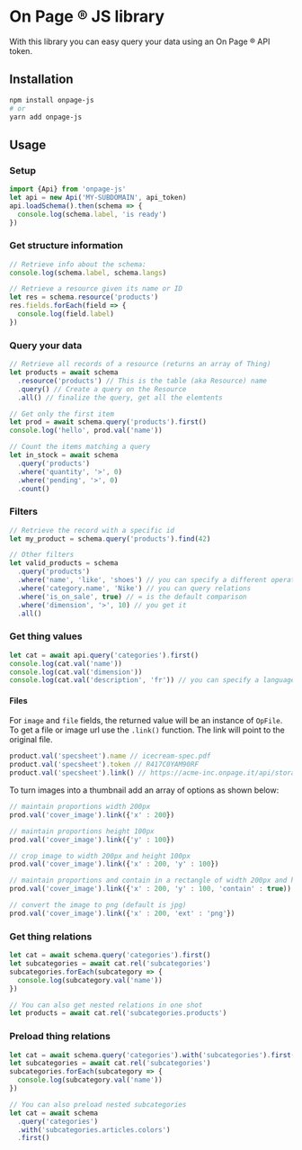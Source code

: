 # On Page ® JS library

With this library you can easy query your data using an On Page ® API token.

## Installation

```bash
npm install onpage-js
# or
yarn add onpage-js
```

## Usage

### Setup

```ts
import {Api} from 'onpage-js'
let api = new Api('MY-SUBDOMAIN', api_token)
api.loadSchema().then(schema => {
  console.log(schema.label, 'is ready')
})
```

### Get structure information

```ts
// Retrieve info about the schema:
console.log(schema.label, schema.langs)

// Retrieve a resource given its name or ID
let res = schema.resource('products')
res.fields.forEach(field => {
  console.log(field.label)
})
```

### Query your data

```ts
// Retrieve all records of a resource (returns an array of Thing)
let products = await schema
  .resource('products') // This is the table (aka Resource) name
  .query() // Create a query on the Resource
  .all() // finalize the query, get all the elemtents

// Get only the first item
let prod = await schema.query('products').first()
console.log('hello', prod.val('name'))

// Count the items matching a query
let in_stock = await schema
  .query('products')
  .where('quantity', '>', 0)
  .where('pending', '>', 0)
  .count()
```

### Filters

```ts
// Retrieve the record with a specific id
let my_product = schema.query('products').find(42)

// Other filters
let valid_products = schema
  .query('products')
  .where('name', 'like', 'shoes') // you can specify a different operator
  .where('category.name', 'Nike') // you can query relations
  .where('is_on_sale', true) // = is the default comparison
  .where('dimension', '>', 10) // you get it
  .all()
```

### Get thing values

```ts
let cat = await api.query('categories').first()
console.log(cat.val('name'))
console.log(cat.val('dimension'))
console.log(cat.val('description', 'fr')) // you can specify a language
```

#### Files

For `image` and `file` fields, the returned value will be an instance of `OpFile`.
To get a file or image url use the `.link()` function. The link will point to the original file.

```ts
product.val('specsheet').name // icecream-spec.pdf
product.val('specsheet').token // R417C0YAM90RF
product.val('specsheet').link() // https://acme-inc.onpage.it/api/storage/R417C0YAM90RF?name=icecream-spec.pdf
```

To turn images into a thumbnail add an array of options as shown below:

```ts
// maintain proportions width 200px
prod.val('cover_image').link({'x' : 200})

// maintain proportions height 100px
prod.val('cover_image').link({'y' : 100})

// crop image to width 200px and height 100px
prod.val('cover_image').link({'x' : 200, 'y' : 100})

// maintain proportions and contain in a rectangle of width 200px and height 100px
prod.val('cover_image').link({'x' : 200, 'y' : 100, 'contain' : true))

// convert the image to png (default is jpg)
prod.val('cover_image').link({'x' : 200, 'ext' : 'png'})
```

### Get thing relations

```ts
let cat = await schema.query('categories').first()
let subcategories = await cat.rel('subcategories')
subcategories.forEach(subcategory => {
  console.log(subcategory.val('name'))
})

// You can also get nested relations in one shot
let products = await cat.rel('subcategories.products')
```

### Preload thing relations

```ts
let cat = await schema.query('categories').with('subcategories').first()
let subcategories = await cat.rel('subcategories')
subcategories.forEach(subcategory => {
  console.log(subcategory.val('name'))
})

// You can also preload nested subcategories
let cat = await schema
  .query('categories')
  .with('subcategories.articles.colors')
  .first()
```
